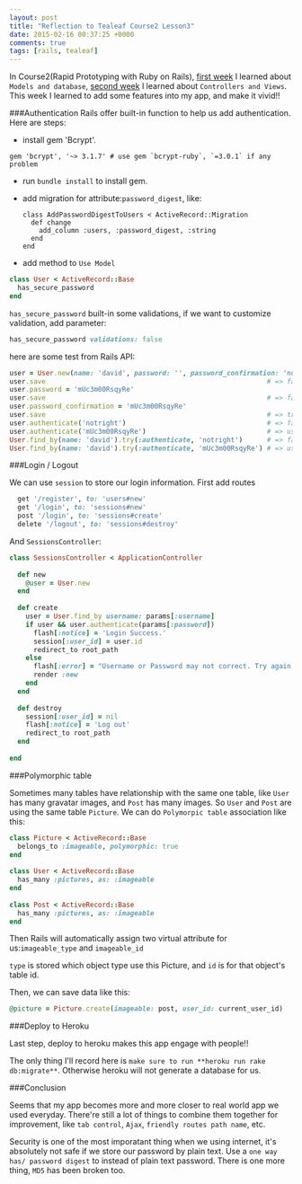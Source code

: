 ```yaml
---
layout: post
title: "Reflection to Tealeaf Course2 Lesson3"
date: 2015-02-16 00:37:25 +0000
comments: true
tags: [rails, tealeaf]
---
```


In Course2(Rapid Prototyping with Ruby on Rails), [first week][] I learned about `Models and database`, [second week][] I learned about `Controllers and Views`. This week I learned to add some features into my app, and make it vivid!!

[first week]: http://www.tomohung.com/blog/2015/02/02/reflection-to-tealeaf-course-2-lesson-1/
[second week]: http://www.tomohung.com/blog/2015/02/10/reflection-to-tealeaf-course2-lesson2/

<!--more-->

###Authentication
Rails offer built-in function to help us add authentication. Here are steps:

- install gem 'Bcrypt'.

```
gem 'bcrypt', '~> 3.1.7' # use gem `bcrypt-ruby`, `=3.0.1` if any problem
```

- run `bundle install` to install gem.
- add migration for attribute:`password_digest`, like:

  ```
  class AddPasswordDigestToUsers < ActiveRecord::Migration
    def change
      add_column :users, :password_digest, :string
    end
  end
  ```
- add method to `Use Model`

```ruby User.rb
class User < ActiveRecord::Base
  has_secure_password
end
```

`has_secure_password` built-in some validations, if we want to customize validation, add parameter:

```ruby
has_secure_password validations: false
```

here are some test from Rails API:
```ruby
user = User.new(name: 'david', password: '', password_confirmation: 'nomatch')
user.save                                                       # => false, password required
user.password = 'mUc3m00RsqyRe'
user.save                                                       # => false, confirmation doesn't match
user.password_confirmation = 'mUc3m00RsqyRe'
user.save                                                       # => true
user.authenticate('notright')                                   # => false
user.authenticate('mUc3m00RsqyRe')                              # => user
User.find_by(name: 'david').try(:authenticate, 'notright')      # => false
User.find_by(name: 'david').try(:authenticate, 'mUc3m00RsqyRe') # => user
```

###Login / Logout

We can use `session` to store our login information. First add routes

```ruby
  get '/register', to: 'users#new'
  get '/login', to: 'sessions#new'
  post '/login', to: 'sessions#create'
  delete '/logout', to: 'sessions#destroy'
```

And `SessionsController`:

```ruby SessionController.rb
class SessionsController < ApplicationController
  
  def new 
    @user = User.new
  end
  
  def create
    user = User.find_by username: params[:username]
    if user && user.authenticate(params[:password])
      flash[:notice] = 'Login Success.'
      session[:user_id] = user.id
      redirect_to root_path
    else
      flash[:error] = "Username or Password may not correct. Try again."
      render :new
    end
  end
  
  def destroy
    session[:user_id] = nil
    flash[:notice] = 'Log out'
    redirect_to root_path
  end
  
end
```

###Polymorphic table

Sometimes many tables have relationship with the same one table, like `User` has many gravatar images, and `Post` has many images. So `User` and `Post` are using the same table `Picture`. We can do `Polymorpic table` association like this:

```ruby
class Picture < ActiveRecord::Base
  belongs_to :imageable, polymorphic: true
end
 
class User < ActiveRecord::Base
  has_many :pictures, as: :imageable
end
 
class Post < ActiveRecord::Base
  has_many :pictures, as: :imageable
end
```

Then Rails will automatically assign two virtual attribute for us:`imageable_type` and `imageable_id`

`type` is stored which object type use this Picture, and `id` is for that object's table id.

Then, we can save data like this:

```ruby
@picture = Picture.create(imageable: post, user_id: current_user_id)
```

###Deploy to Heroku

Last step, deploy to heroku makes this app engage with people!!

The only thing I'll record here is `make sure to run **heroku run rake db:migrate**`. Otherwise heroku will not generate a database for us.


###Conclusion

Seems that my app becomes more and more closer to real world app we used everyday. There're still a lot of things to combine them together for improvement, like `tab control`, `Ajax`, `friendly routes path name`, etc.

Security is one of the most imporatant thing when we using internet, it's absolutely not safe if we store our password by plain text. Use a `one way has/ password digest` to instead of plain text password. There is one more thing, `MD5` has been broken too.

